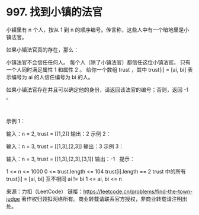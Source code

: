# 997. 找到小镇的法官

小镇里有 n 个人，按从 1 到 n 的顺序编号。传言称，这些人中有一个暗地里是小镇法官。

如果小镇法官真的存在，那么：

小镇法官不会信任任何人。
每个人（除了小镇法官）都信任这位小镇法官。
只有一个人同时满足属性 1 和属性 2 。
给你一个数组 trust ，其中 trust[i] = [ai, bi] 表示编号为 ai 的人信任编号为 bi 的人。

如果小镇法官存在并且可以确定他的身份，请返回该法官的编号；否则，返回 -1 。

 

示例 1：

输入：n = 2, trust = [[1,2]]
输出：2
示例 2：

输入：n = 3, trust = [[1,3],[2,3]]
输出：3
示例 3：

输入：n = 3, trust = [[1,3],[2,3],[3,1]]
输出：-1
 
提示：

1 <= n <= 1000
0 <= trust.length <= 104
trust[i].length == 2
trust 中的所有trust[i] = [ai, bi] 互不相同
ai != bi
1 <= ai, bi <= n

来源：力扣（LeetCode）
链接：https://leetcode.cn/problems/find-the-town-judge
著作权归领扣网络所有。商业转载请联系官方授权，非商业转载请注明出处。